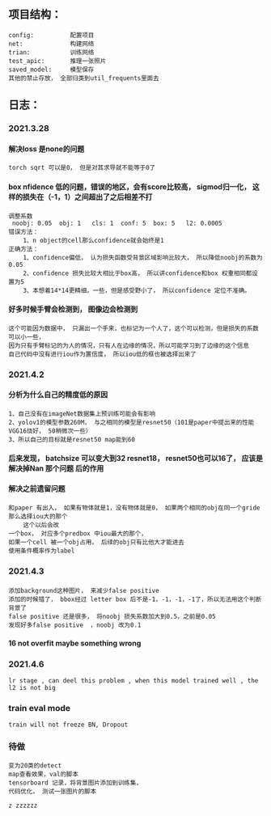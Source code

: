 ## 项目结构：  
	config:          配置项目  
	net:             构建网络  
	trian:           训练网络  
	test_apic:       推理一张照片  
	saved_model:     模型保存  
	其他的禁止存放， 全部归类到util_frequents里面去  
## 日志：
### 2021.3.28
#### 解决loss 是none的问题
	torch sqrt 可以是0， 但是对其求导就不能等于0了

#### box nfidence 低的问题，错误的地区，会有score比较高， sigmod归一化， 这样的损失在（-1，1）之间超出了之后相差不打
	调整系数
	 noobj: 0.05  obj: 1   cls: 1  conf: 5  box: 5   l2: 0.0005
	错误方法：  
		1、n object的cell那么confidence就会始终是1
	正确方法：  
		1、confidence偏低， 认为损失函数受背景区域影响比较大， 所以降低noobj的系数为0.05  
		2、confidence 损失比较大相比于box高， 所以讲confidence和box 权重相同都设置为5
		3、本想着14*14更精细，一些，但是感受野小了， 所以confidence 定位不准确。  
#### 好多时候手臂会检测到， 图像边会检测到
	这个可能因为数据中， 只漏出一个手来，也标记为一个人了，这个可以检测，但是损失的系数可以小一些， 
	因为只有手臂标记的为人的情况，只有人在边缘的情况，所以可能学习到了边缘的这个信息
	自己代码中没有进行iou作为置信度， 所以iou低的框也被选择出来了
	
	

### 2021.4.2
#### 分析为什么自己的精度低的原因
	1、自己没有在imageNet数据集上预训练可能会有影响  
	2、yolov1的模型参数260M， 与之相同的模型是resnet50（101是paper中提出来的性能VGG16烧好， 50稍微次一些） 
	3、所以自己的目标就是resnet50 map能到60
#### 后来发现， batchsize 可以变大到32 resnet18， resnet50也可以16了， 应该是解决掉Nan 那个问题 后的作用
#### 解决之前遗留问题
	和paper 有出入， 如果有物体就是1，没有物体就是0， 如果两个相同的obj在同一个gride 那么选择iou大的那个
		这个以后会改
	一个box， 对应多个predbox 中iou最大的那个，
	如果一个cell 被一个obj占用， 后续的obj只有比他大才能进去
	使用条件概率作为label
### 2021.4.3
####
	添加background这种图片， 来减少false positive
	添加的时候错了， bbox经过 letter box 后不是-1，-1，-1，-1了，所以无法用这个判断背景了
	false positive 还是很多， 将noobj 损失系数加大到0.5，之前是0.05
	发现好多false positive 	，noobj 改为0.1
#### 16  not overfit maybe something wrong
### 2021.4.6
	lr stage , can deel this problem , when this model trained well , the l2 is not big 
### train eval mode 
	train will not freeze BN, Dropout
### 待做 
	变为20类的detect
	map查看效果，val的脚本
	tensorboard 记录，将背景图片添加到训练集，
	代码优化， 测试一张图片的脚本
	 
	z zzzzzz
